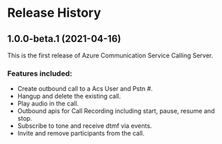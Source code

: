 # Release History

## 1.0.0-beta.1 (2021-04-16)

This is the first release of Azure Communication Service Calling Server. 

### Features included:
- Create outbound call to a Acs User and Pstn #.
- Hangup and delete the existing call.
- Play audio in the call.
- Outbound apis for Call Recording including start, pause, resume and stop.
- Subscribe to tone and receive dtmf via events.
- Invite and remove participants from the call.
